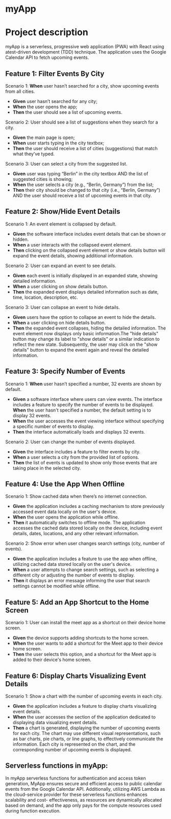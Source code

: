 # myApp 
# Project description
myApp is a serverless, progressive web application (PWA) with React using atest-driven development (TDD) technique. The application uses the Google 
Calendar API to fetch upcoming events.

## Feature 1: Filter Events By City
Scenario 1: **When** user hasn’t searched for a city, show upcoming events from all cities.
* **Given** user hasn’t searched for any city;
* **When** the user opens the app;
* **Then** the user should see a list of upcoming events.

Scenario 2: User should see a list of suggestions when they search for a city.
* **Given** the main page is open;
* **When** user starts typing in the city textbox;
* **Then** the user should receive a list of cities (suggestions) that match what they’ve typed.

Scenario 3: User can select a city from the suggested list.
* **Given** user was typing “Berlin” in the city textbox AND the list of suggested cities is showing;
* **When** the user selects a city (e.g., “Berlin, Germany”) from the list;
* **Then** their city should be changed to that city (i.e., “Berlin, Germany”) AND the user should receive a list of upcoming events in that city.

## Feature 2: Show/Hide Event Details
Scenario 1: An event element is collapsed by default.
* **Given** the software interface includes event details that can be shown or hidden.
* **When** a user interacts with the collapsed event element.
* **Then** clicking on the collapsed event element or show details button will expand the event details, showing additional information.

Scenario 2: User can expand an event to see details.
* **Given** each event is initially displayed in an expanded state, showing detailed information.
* **When** a user clicking on show details button.
* **Then** the expanded event displays detailed information such as date, time, location, description, etc.

Scenario 3: User can collapse an event to hide details.
* **Given** users have the option to collapse an event to hide the details.
* **When** a user clicking on hide details button.
* **Then** the expanded event collapses, hiding the detailed information. The event element now displays only basic information.The "hide details" button may 
  change its label to "show details" or a similar indication to reflect the new state. Subsequently, the user may click on the "show details" button to 
  expand the event again and reveal the detailed information.

## Feature 3: Specify Number of Events
Scenario 1: **When** user hasn’t specified a number, 32 events are shown by default.
* **Given** a software interface where users can view events. The interface includes a feature to specify the number of events to be displayed. **When** the user 
  hasn't specified a number, the default setting is to display 32 events.
* **When** the user accesses the event viewing interface without specifying a specific number of events to display.
* **Then** the interface automatically loads and displays 32 events.

Scenario 2: User can change the number of events displayed.
* **Given** the interface includes a feature to filter events by city.
* **When** a user selects a city from the provided list of options.
* **Then** the list of events is updated to show only those events that are taking place in the selected city.

## Feature 4: Use the App **When** Offline
Scenario 1: Show cached data when there’s no internet connection.
* **Given** the application includes a caching mechanism to store previously accessed event data locally on the user's device.
* **When** the user opens the application while offline.
* **Then** it automatically switches to offline mode. The application accesses the cached data stored locally on the device, including event details, dates, 
  locations, and any other relevant information.

Scenario 2: Show error when user changes search settings (city, number of events).
* **Given** the application includes a feature to use the app when offline, utilizing cached data stored locally on the user's device.
* **When** a user attempts to change search settings, such as selecting a different city or adjusting the number of events to display.
* **Then** it displays an error message informing the user that search settings cannot be modified while offline.

## Feature 5: Add an App Shortcut to the Home Screen
Scenario 1: User can install the meet app as a shortcut on their device home screen.
* **Given** the device supports adding shortcuts to the home screen.
* **When** the user wants to add a shortcut for the Meet app to their device home screen.
* **Then** the user selects this option, and a shortcut for the Meet app is added to their device's home screen.

## Feature 6: Display Charts Visualizing Event Details
Scenario 1: Show a chart with the number of upcoming events in each city.
* **Given** the application includes a feature to display charts visualizing event details.
* **When** the user accesses the section of the application dedicated to displaying data visualizing event details.
* **Then** a chart is generated, displaying the number of upcoming events for each city. The chart may use different visual representations, such as bar charts, 
pie charts, or line graphs, to effectively communicate the information. Each city is represented on the chart, and the corresponding number of upcoming 
events is displayed.




## Serverless functions in myApp:
 In myApp serverless functions for authentication and access token generation, MyApp ensures secure and efficient access to public calendar events from the 
 Google Calendar API. Additionally, utilizing AWS Lambda as the cloud-service provider for these serverless functions enhances scalability and cost- 
 effectiveness, as resources are dynamically allocated based on demand, and the app only pays for the compute resources used during function execution.












  

















  

 


